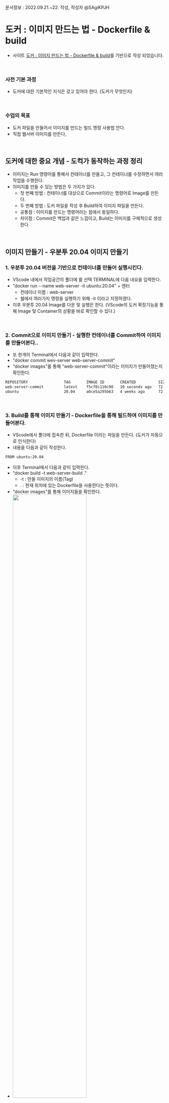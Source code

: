 문서정보 : 2022.09.21.~22. 작성, 작성자 @SAgiKPJH
<br>

# 도커 : 이미지 만드는 법 - Dockerfile & build

- 사이트 [도커 : 이미지 만드는 법 - Dockerfile & build](https://www.youtube.com/watch?v=0kQC19w0gTI)를 기반으로 작성 되었습니다.

<br>

### 사전 기본 과정

- 도커에 대한 기본적인 지식은 갖고 있어야 한다. (도커가 무엇인지)

<br>

### 수업의 목표

- 도커 파일을 만들어서 이미지를 만드는 빌드 명령 사용법 안다.
- 직접 웹서버 이미지를 만든다,

<br>

## 도커에 대한 중요 개념 - 도컥가 동작하는 과정 정리

- 이미지는 Run 명령어를 통해서 컨테이너를 만들고, 그 컨테이너를 수정하면서 여러 작업을 수행한다.
- 이미지를 만들 수 있는 방법은 두 가지가 있다.
  - 첫 번째 방법 : 컨테이너를 대상으로 Commit이라는 명령어로 Image를 만든다.
  - 두 번째 방법 : 도커 파일을 작성 후 Build하여 이미지 파일을 만든다.
  - 공통점 : 이미지를 만드는 명령어라는 점에서 동일하다.
  - 차이점 : Commit은 백업과 같은 느낌이고, Build는 이미지를 구체적으로 생성한다.

<br>

## 이미지 만들기 - 우분투 20.04 이미지 만들기

### 1. 우분투 20.04 버전을 기반으로 컨테이너를 만들어 실행시킨다.
   - VScode 내에서 작업공간의 폴더에  를 선택 TERMINAL에 다음 내요을 입력한다.
   - "docker run --name web-server -it ubuntu:20.04" + 엔터
     - 컨테이너 이름 : web-server
     - 쉘에서 여러가지 명령을 실행하기 위해 -it 이라고 지정하였다.
   - 이후 우분투 20.04 Image를 다운 및 실행은 한다. (VScode의 도커 확장기능을 통해 Image 및 Container의 상황을 바로 확인할 수 있다.)

<br>

### 2. Commit으로 이미지 만들기 - 실행한 컨테이너를 Commit하여 이미지를 만들어본다..
   - 또 한개의 Terminal에서 다음과 같이 입력한다.
   - "docker commit wev-server web-server-commit"
   - "docker images"를 통해 "web-server-commit"이라는 이미지가 만들어졌는지 확인한다.
   ```bash
   REPOSITORY                TAG       IMAGE ID       CREATED          SIZE    
   web-server-commit         latest    f5cf0c110c98   10 seconds ago   72.8MB  
   ubuntu                    20.04     a0ce5a295b63   4 weeks ago      72.8MB  
   ```

<br>

### 3. Build를 통해 이미지 만들기 - Dockerfile을 통해 빌드하여 이미지를 만들어본다.
   - VScode에서 폴더에 접속한 뒤, Dockerfile 이라는 파일을 만든다. (도커가 자동으로 인식한다)
   - 내용을 다음과 같이 작성한다.
   ```bash
   FROM ubuntu:20.04
   ```
   - 이후 Terminal에서 다음과 같이 입력한다.
   - "docker build -t web-server-build ."
     - -t : 만들 이미지의 이름(Tag)
     - . : 현재 위치에 있는 Dockerfile을 사용한다는 뜻이다.
   - "docker images"를 통해 이미지들을 확인한다.  
   - <img src="https://user-images.githubusercontent.com/66783849/193822543-335b324d-dd10-4894-bd0d-ab47d26b28eb.png" width="70%">  
   ```bash
   REPOSITORY                TAG       IMAGE ID       CREATED         SIZE   
   web-server-commit         latest    f5cf0c110c98   8 minutes ago   72.8MB    
   juhyung1021/test-docker   latest    ff0b6a360a33   12 days ago     120MB    
   fun-docker                latest    ff0b6a360a33   12 days ago     120MB    
   httpd                     latest    f2789344c573   2 weeks ago     145MB    
   web-server-build          latest    653dbc9875f1   4 weeks ago     72.8MB   
   ubuntu                    20.04     a0ce5a295b63   4 weeks ago     72.8MB  
   ```

<br><br>

## python3 웹 서버 이미지 만들기

### 1. 이미지를 Run하여 컨테이너를 실행하고, 접속한다.
   - "docker run --name web-server -it ubuntu:20.04"
   - 정지된 컨테이너를 재개하는 경우
     - "docker start web-server"
     - "docker exec -it web-server /bin/bash" 또는 "/bin/sh"로 실시간 접속한다. (-i : Interactive, -t : tty)

<br>

### 2. python3를 설치한다.
   - "apt update"를 통해 apt를 최신상태로 갱신한다.
   - 업데이트 후 "apt install python3"를 통해 python3를 업데이트한다. (Y를 누르면 패치를 시작한다.)
   - "mkdir -p /var/www/html"를 통해 디렉터리를 만든다.
   - "cd /var/www/html"로 폴더로 이동한다.
   - "echo "Hello, \<strong>Docker\</strong> > index.html"를 입력하여 html 파일을 만든다. ("ls"로 만들어졌는지 확인한다.)
   - "python3 -m http.server"를 통해 python3에 기본 내장되어 있는 서버 실행명령어를 진행한다. (기본 8000번 포트로 할당된다)
   - 이상태로 Commit하면 python3가 설치된 이미지가 만들어진다.
   ```bash
   Serving HTTP on 0.0.0.0 port 8000 (http://0.0.0.0:8000/) ...
   ```
<br>

### 2번의 경우를 Build로 진행한다. Build의 경우는 다음과 같이 빌드한다.
   - 폴더에 index.html을 만들어 "Hello, <strong>Docker</strong>"라고 채워 넣는다.
   - Docker에 다음 내용을 채워넣는다.
   ```bash
   FROM ubuntu:20.04
   #RUN apt update # 매번 RUN 하는 것은 레이어가 하나 생성되는 것이기 때문에 효율적이지 못하다
   #RUN apt install python3
   # 한번에 쓴다.
   RUN apt update && apt install -y python3 # && 앞이 실행하고 성공하면 뒷 구문 실행, -y : yes/no 물을 때 y
   WORKDIR /var/www/html
   COPY ["index.html", "."]
   # RUN echo "Hello, <strong>Docker</strong>" > index.html # 이렇게도 생성 가능하다.
   CMD ["python3", "-u", "-m", "http.server"] # -u : 현재 상황에 대한 로그가 출력된다.
   ```
   - Terminal에서 다음과 같이 실행한다.
   - "docker build -t web-server .; docker rm --force web-server; docker run -p 8888:8000 --name web-server web-server-build;"  
   <img src="https://user-images.githubusercontent.com/66783849/193821751-6b16253e-5956-4e9f-b44b-06c34b75f8d0.png" width="70%">
   - 이후 인터넷 브라우저에 [http://localhost:8888/](http://localhost:8888/)를 검색하여 창이 나타남을 확인한다.  
   <img src="https://user-images.githubusercontent.com/66783849/193821639-3afbe5c9-9d8b-4a43-a7a6-aabf1423d73d.png">
   - Overriding이 가능한데, 이 경우 CMD[] 명령어를 "pwd"로 대체하여 본다. 다음과 같이 실행한다.
   - "docker build -t web-server .; docker rm --force web-server; docker run -p 8888:8000 --name web-server web-server-build pwd;"  
   <img src="https://user-images.githubusercontent.com/66783849/193822363-4731554d-aecf-49ef-8811-c974c74a2f3b.png" width="70%">
